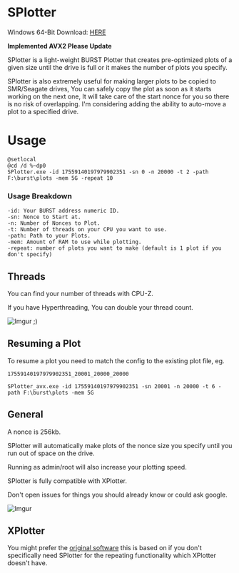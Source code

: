 # SPlotter

Windows 64-Bit Download: [HERE](https://github.com/SamuelNZ/SPlotter/releases/)

**Implemented AVX2 Please Update**


SPlotter is a light-weight BURST Plotter that creates pre-optimized plots of a given size until the drive is full or it makes the number of plots you specify.

SPlotter is also extremely useful for making larger plots to be copied to SMR/Seagate drives, You can safely copy the plot as soon as it starts working on the next one, It will take care of the start nonce for you so there is no risk of overlapping. I'm considering adding the ability to auto-move a plot to a specified drive.

# Usage

```
@setlocal
@cd /d %~dp0 
SPlotter.exe -id 17559140197979902351 -sn 0 -n 20000 -t 2 -path F:\burst\plots -mem 5G -repeat 10
```

### Usage Breakdown

```
-id: Your BURST address numeric ID.
-sn: Nonce to Start at.
-n: Number of Nonces to Plot.
-t: Number of threads on your CPU you want to use.
-path: Path to your Plots.
-mem: Amount of RAM to use while plotting.
-repeat: number of plots you want to make (default is 1 plot if you don't specify)
```

## Threads

You can find your number of threads with CPU-Z.

If you have Hyperthreading, You can double your thread count.

![Imgur](http://i.imgur.com/cv5pv7x.png)
;)

## Resuming a Plot

To resume a plot you need to match the config to the existing plot file, eg.

```
17559140197979902351_20001_20000_20000
```
```
SPlotter_avx.exe -id 17559140197979902351 -sn 20001 -n 20000 -t 6 -path F:\burst\plots -mem 5G
```

## General

A nonce is 256kb.

SPlotter will automatically make plots of the nonce size you specify until you run out of space on the drive.

Running as admin/root will also increase your plotting speed.

SPlotter is fully compatible with XPlotter.

Don't open issues for things you should already know or could ask google.


![Imgur](http://i.imgur.com/ejSocAq.png)


## XPlotter

You might prefer the [original software](https://github.com/Blagodarenko/XPlotter) this is based on if you don't specifically need SPlotter for the repeating functionality which XPlotter doesn't have.


